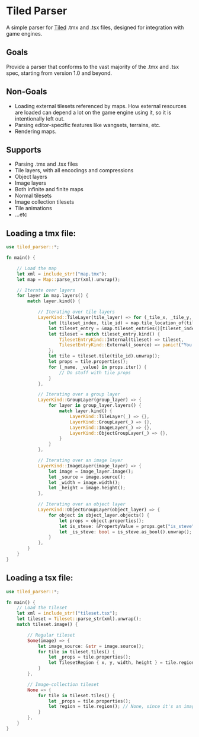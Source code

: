 # Tiled Parser
A simple parser for [Tiled](https://www.mapeditor.org/) .tmx and .tsx files, designed for integration with game engines.

## Goals
Provide a parser that conforms to the vast majority of the .tmx and .tsx spec, starting from version 1.0 and beyond.

## Non-Goals
* Loading external tilesets referenced by maps. How external resources are loaded can depend a lot on the game engine using it, so it is intentionally left out.
* Parsing editor-specific features like wangsets, terrains, etc.
* Rendering maps.

## Supports
* Parsing .tmx and .tsx files
* Tile layers, with all encodings and compressions
* Object layers
* Image layers
* Both infinite and finite maps
* Normal tilesets
* Image collection tilesets
* Tile animations
* ...etc

## Loading a tmx file:
```rust
use tiled_parser::*;

fn main() {

    // Load the map
    let xml = include_str!("map.tmx");
    let map = Map::parse_str(xml).unwrap();

    // Iterate over layers
    for layer in map.layers() {
        match layer.kind() {

            // Iterating over tile layers
            LayerKind::TileLayer(tile_layer) => for (_tile_x, _tile_y, tile_gid) in tile_layer.gids() {
                let (tileset_index, tile_id) = map.tile_location_of(tile_gid).unwrap();
                let tileset_entry = &map.tileset_entries()[tileset_index];
                let tileset = match tileset_entry.kind() {
                    TilesetEntryKind::Internal(tileset) => tileset,
                    TilesetEntryKind::External(_source) => panic!("You'll need to fetch external tilesets yourself"),
                };
                let tile = tileset.tile(tile_id).unwrap();
                let props = tile.properties();
                for (_name, _value) in props.iter() {
                    // Do stuff with tile props
                }
            },

            // Iterating over a group layer
            LayerKind::GroupLayer(group_layer) => {
                for layer in group_layer.layers() {
                    match layer.kind() {
                        LayerKind::TileLayer(_) => {},
                        LayerKind::GroupLayer(_) => {},
                        LayerKind::ImageLayer(_) => {},
                        LayerKind::ObjectGroupLayer(_) => {},
                    }
                }
            },

            // Iterating over an image layer
            LayerKind::ImageLayer(image_layer) => {
                let image = image_layer.image();
                let _source = image.source();
                let _width = image.width();
                let _height = image.height();
            },

            // Iterating over an object layer
            LayerKind::ObjectGroupLayer(object_layer) => {
                for object in object_layer.objects() {
                    let props = object.properties();
                    let is_steve: &PropertyValue = props.get("is_steve").unwrap();
                    let _is_steve: bool = is_steve.as_bool().unwrap();
                }
            },
        }
    }
}
```
## Loading a tsx file:
```rust
use tiled_parser::*;

fn main() {
    // Load the tileset
    let xml = include_str!("tileset.tsx");
    let tileset = Tileset::parse_str(xml).unwrap();
    match tileset.image() {

        // Regular tileset
        Some(image) => {
            let image_source: &str = image.source();
            for tile in tileset.tiles() {
                let _props = tile.properties();
                let TilesetRegion { x, y, width, height } = tile.region().unwrap(); // Pixel region of tile in tileset's image
            }
        },

        // Image-collection tileset
        None => {
            for tile in tileset.tiles() {
                let _props = tile.properties();
                let region = tile.region(); // None, since it's an image-collection tileset.
            }
        },
    }
}
```